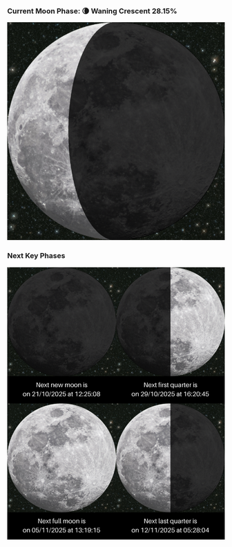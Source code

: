 ### Current Moon Phase: 🌘 Waning Crescent 28.15%
![Moon Phase](moonphase.png)
### Next Key Phases
![Gallery](gallery.png)